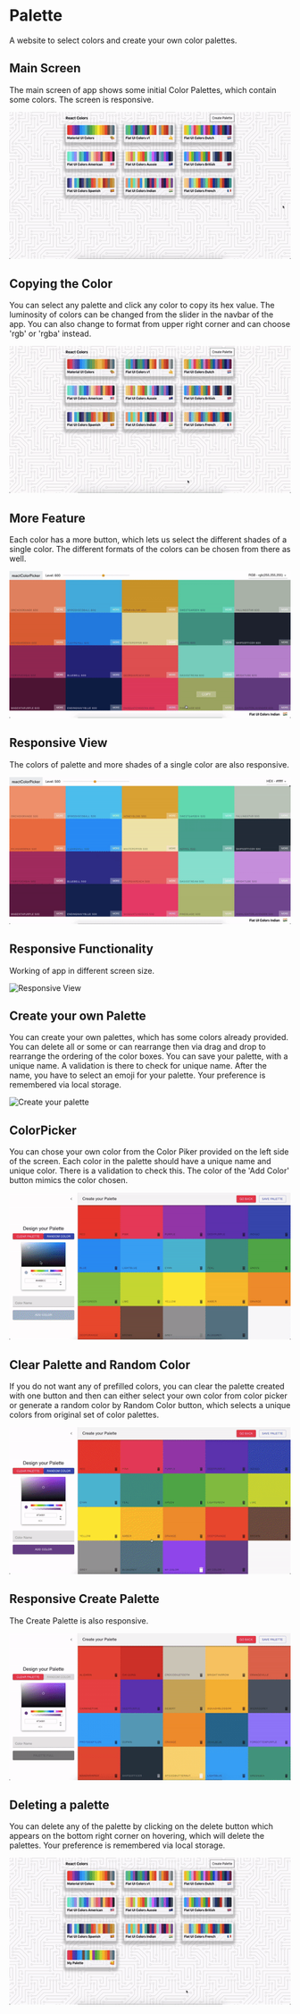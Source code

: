 # Palette

A website to select colors and create your own color palettes.

## Main Screen

The main screen of app shows some initial Color Palettes, which contain some colors.
The screen is responsive.

![Main page of App](https://github.com/harshitbhat/Palette/blob/master/screens/001.gif)

## Copying the Color

You can select any palette and click any color to copy its hex value. The luminosity of colors can be changed from the slider in the navbar of the app. You can also change to format from upper right corner and can choose 'rgb' or 'rgba' instead.

![Copying the Color](https://github.com/harshitbhat/Palette/blob/master/screens/002.gif)

## More Feature

Each color has a more button, which lets us select the different shades of a single color. The different formats of the colors can be chosen from there as well.

![More Feature](https://github.com/harshitbhat/Palette/blob/master/screens/003.gif)

## Responsive View

The colors of palette and more shades of a single color are also responsive.

![Responsive View](https://github.com/harshitbhat/Palette/blob/master/screens/004.gif)

## Responsive Functionality

Working of app in different screen size.

![Responsive View](https://github.com/harshitbhat/Palette/blob/master/screens/005.gif)

## Create your own Palette

You can create your own palettes, which has some colors already provided. You can delete all or some or can rearrange then via drag and drop to rearrange the ordering of the color boxes.
You can save your palette, with a unique name. A validation is there to check for unique name. After the name, you have to select an emoji for your palette. Your preference is remembered via local storage.

![Create your palette](https://github.com/harshitbhat/Palette/blob/master/screens/006.gif)

## ColorPicker

You can chose your own color from the Color Piker provided on the left side of the screen.
Each color in the palette should have a unique name and unique color. There is a validation to check this. The color of the 'Add Color' button mimics the color chosen.

![Color Picker](https://github.com/harshitbhat/Palette/blob/master/screens/007.gif)

## Clear Palette and Random Color

If you do not want any of prefilled colors, you can clear the palette created with one button and then can either select your own color from color picker or generate a random color by Random Color button, which selects a unique colors from original set of color palettes.

![Clear Palette and Random Color](https://github.com/harshitbhat/Palette/blob/master/screens/008.gif)

## Responsive Create Palette

The Create Palette is also responsive.

![Responsive Create Palette](https://github.com/harshitbhat/Palette/blob/master/screens/009.gif)

## Deleting a palette

You can delete any of the palette by clicking on the delete button which appears on the bottom right corner on hovering, which will delete the palettes. Your preference is remembered via local storage.

![Deleting a palette](https://github.com/harshitbhat/Palette/blob/master/screens/010.gif)
